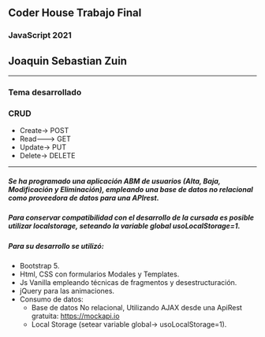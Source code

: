 
## Coder House Trabajo Final
### JavaScript 2021

## Joaquin Sebastian Zuin

------------
### Tema desarrollado

### CRUD
- Create-> POST
- Read---> GET
- Update-> PUT
- Delete-> DELETE
------------
##### Se ha programado una aplicación ABM de usuarios (Alta, Baja, Modificación y Eliminación), empleando una base de datos no relacional como proveedora de datos para una APIrest.
##### Para conservar compatibilidad con el desarrollo de la cursada es posible utilizar localstorage, seteando la variable global usoLocalStorage=1.
##### Para su desarrollo se utilizó:
- Bootstrap 5.
- Html, CSS con formularios Modales y Templates.
- Js Vanilla empleando técnicas de fragmentos y desestructuración.
- jQuery para las animaciones.
- Consumo de datos:
   - Base de datos No relacional, Utilizando AJAX desde una ApiRest gratuita:  https://mockapi.io
   - Local Storage (setear variable global-> usoLocalStorage=1).